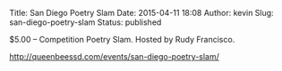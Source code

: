 Title: San Diego Poetry Slam
Date: 2015-04-11 18:08
Author: kevin
Slug: san-diego-poetry-slam
Status: published

\$5.00 – Competition Poetry Slam. Hosted by Rudy Francisco.

http://queenbeessd.com/events/san-diego-poetry-slam/
